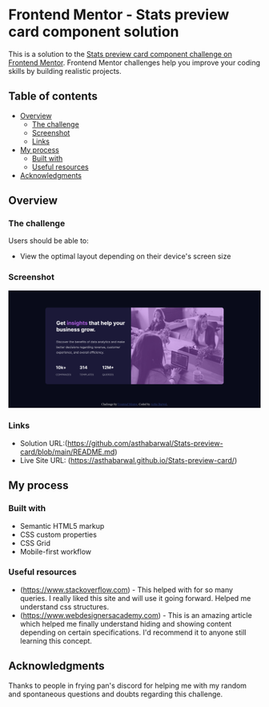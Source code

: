 # Frontend Mentor - Stats preview card component solution

This is a solution to the [Stats preview card component challenge on Frontend Mentor](https://www.frontendmentor.io/challenges/stats-preview-card-component-8JqbgoU62). Frontend Mentor challenges help you improve your coding skills by building realistic projects.

## Table of contents

- [Overview](#overview)
  - [The challenge](#the-challenge)
  - [Screenshot](#screenshot)
  - [Links](#links)
- [My process](#my-process)
  - [Built with](#built-with)
  - [Useful resources](#useful-resources)
- [Acknowledgments](#acknowledgments)


## Overview

### The challenge

Users should be able to:

- View the optimal layout depending on their device's screen size

### Screenshot

![](images/screenshot.png)

### Links

- Solution URL:(https://github.com/asthabarwal/Stats-preview-card/blob/main/README.md)
- Live Site URL: (https://asthabarwal.github.io/Stats-preview-card/)

## My process

### Built with

- Semantic HTML5 markup
- CSS custom properties
- CSS Grid
- Mobile-first workflow

### Useful resources

- (https://www.stackoverflow.com) - This helped with for so many queries. I really liked this site and will use it going forward. Helped me understand css structures.
- (https://www.webdesignersacademy.com) - This is an amazing article which helped me finally understand hiding and showing content depending on certain specifications. I'd recommend it to anyone still learning this concept.


## Acknowledgments

Thanks to people in frying pan's discord for helping me with my random and spontaneous questions and doubts regarding this challenge.
